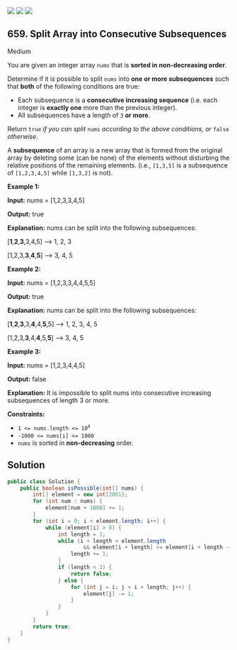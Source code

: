 [![](https://img.shields.io/github/stars/javadev/LeetCode-in-Java?label=Stars&style=flat-square)](https://github.com/javadev/LeetCode-in-Java)
[![](https://img.shields.io/github/forks/javadev/LeetCode-in-Java?label=Fork%20me%20on%20GitHub%20&style=flat-square)](https://github.com/javadev/LeetCode-in-Java/fork)
[![](https://img.shields.io/badge/-LeetCode%20in%20Kotlin-blue?style=flat-square)](https://github.com/javadev/LeetCode-in-Kotlin)

## 659\. Split Array into Consecutive Subsequences

Medium

You are given an integer array `nums` that is **sorted in non-decreasing order**.

Determine if it is possible to split `nums` into **one or more subsequences** such that **both** of the following conditions are true:

*   Each subsequence is a **consecutive increasing sequence** (i.e. each integer is **exactly one** more than the previous integer).
*   All subsequences have a length of `3` **or more**.

Return `true` _if you can split_ `nums` _according to the above conditions, or_ `false` _otherwise_.

A **subsequence** of an array is a new array that is formed from the original array by deleting some (can be none) of the elements without disturbing the relative positions of the remaining elements. (i.e., `[1,3,5]` is a subsequence of `[1,2,3,4,5]` while `[1,3,2]` is not).

**Example 1:**

**Input:** nums = [1,2,3,3,4,5]

**Output:** true

**Explanation:** nums can be split into the following subsequences: 

[**1**,**2**,**3**,3,4,5] --> 1, 2, 3 

[1,2,3,**3**,**4**,**5**] --> 3, 4, 5

**Example 2:**

**Input:** nums = [1,2,3,3,4,4,5,5]

**Output:** true

**Explanation:** nums can be split into the following subsequences: 

[**1**,**2**,**3**,3,**4**,4,**5**,5] --> 1, 2, 3, 4, 5 

[1,2,3,**3**,4,**4**,5,**5**] --> 3, 4, 5

**Example 3:**

**Input:** nums = [1,2,3,4,4,5]

**Output:** false

**Explanation:** It is impossible to split nums into consecutive increasing subsequences of length 3 or more.

**Constraints:**

*   <code>1 <= nums.length <= 10<sup>4</sup></code>
*   `-1000 <= nums[i] <= 1000`
*   `nums` is sorted in **non-decreasing** order.

## Solution

```java
public class Solution {
    public boolean isPossible(int[] nums) {
        int[] element = new int[2001];
        for (int num : nums) {
            element[num + 1000] += 1;
        }
        for (int i = 0; i < element.length; i++) {
            while (element[i] > 0) {
                int length = 1;
                while (i + length < element.length
                        && element[i + length] >= element[i + length - 1]) {
                    length += 1;
                }
                if (length < 3) {
                    return false;
                } else {
                    for (int j = i; j < i + length; j++) {
                        element[j] -= 1;
                    }
                }
            }
        }
        return true;
    }
}
```